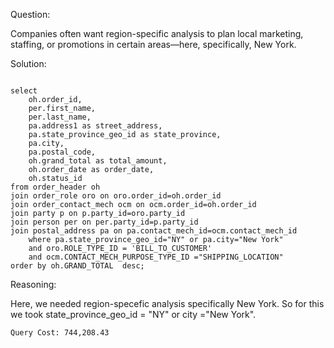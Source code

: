Question:

Companies often want region-specific analysis to plan local marketing, staffing, or promotions in certain areas—here, specifically, New York.

Solution:
```

select
	oh.order_id,
	per.first_name,
	per.last_name,
	pa.address1 as street_address,
	pa.state_province_geo_id as state_province,
	pa.city,
	pa.postal_code,
	oh.grand_total as total_amount,
	oh.order_date as order_date,
	oh.status_id
from order_header oh
join order_role oro on oro.order_id=oh.order_id
join order_contact_mech ocm on ocm.order_id=oh.order_id
join party p on p.party_id=oro.party_id
join person per on per.party_id=p.party_id
join postal_address pa on pa.contact_mech_id=ocm.contact_mech_id
	where pa.state_province_geo_id="NY" or pa.city="New York" 
	and oro.ROLE_TYPE_ID = 'BILL_TO_CUSTOMER'
	and ocm.CONTACT_MECH_PURPOSE_TYPE_ID ="SHIPPING_LOCATION" 
order by oh.GRAND_TOTAL  desc;
```
Reasoning:

Here, we needed region-specefic analysis specifically New York. So for this we took state_province_geo_id = "NY" or city ="New York".

```
Query Cost: 744,208.43
```
